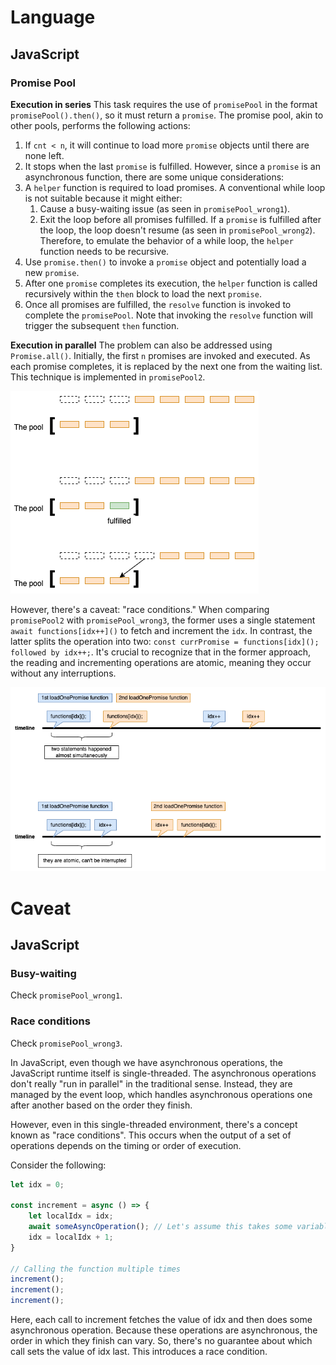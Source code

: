 # Language
## JavaScript
### Promise Pool
**Execution in series**
This task requires the use of `promisePool` in the format `promisePool().then()`, so it must return a `promise`. The promise pool, akin to other pools, performs the following actions:
1. If `cnt < n`, it will continue to load more `promise` objects until there are none left.
2. It stops when the last `promise` is fulfilled.
However, since a `promise` is an asynchronous function, there are some unique considerations:
1. A `helper` function is required to load promises. A conventional while loop is not suitable because it might either:
   1. Cause a busy-waiting issue (as seen in `promisePool_wrong1`).
   2. Exit the loop before all promises fulfilled. If a `promise` is fulfilled after the loop, the loop doesn't resume (as seen in `promisePool_wrong2`).
Therefore, to emulate the behavior of a while loop, the `helper` function needs to be recursive.
2. Use `promise.then()` to invoke a `promise` object and potentially load a new `promise`.
3. After one `promise` completes its execution, the `helper` function is called recursively within the `then` block to load the next `promise`.
4. Once all promises are fulfilled, the `resolve` function is invoked to complete the `promisePool`. Note that invoking the `resolve` function will trigger the subsequent `then` function.

**Execution in parallel**
The problem can also be addressed using `Promise.all()`. Initially, the first `n` promises are invoked and executed. As each promise completes, it is replaced by the next one from the waiting list. This technique is implemented in `promisePool2`.

![use Promise.all](Promise.all.png)

However, there's a caveat: "race conditions." When comparing `promisePool2` with `promisePool_wrong3`, the former uses a single statement `await functions[idx++]()` to fetch and increment the `idx`. In contrast, the latter splits the operation into two: `const currPromise = functions[idx](); followed by idx++;`. It's crucial to recognize that in the former approach, the reading and incrementing operations are atomic, meaning they occur without any interruptions.

![race conditions for two files](race_conditions.png)



# Caveat
## JavaScript
### Busy-waiting
Check `promisePool_wrong1`.

### Race conditions
Check `promisePool_wrong3`.

In JavaScript, even though we have asynchronous operations, the JavaScript runtime itself is single-threaded. The asynchronous operations don't really "run in parallel" in the traditional sense. Instead, they are managed by the event loop, which handles asynchronous operations one after another based on the order they finish.

However, even in this single-threaded environment, there's a concept known as "race conditions". This occurs when the output of a set of operations depends on the timing or order of execution.

Consider the following:

```javascript
let idx = 0;

const increment = async () => {
    let localIdx = idx;
    await someAsyncOperation(); // Let's assume this takes some variable amount of time.
    idx = localIdx + 1;
}

// Calling the function multiple times
increment();
increment();
increment();
```
Here, each call to increment fetches the value of idx and then does some asynchronous operation. Because these operations are asynchronous, the order in which they finish can vary. So, there's no guarantee about which call sets the value of idx last. This introduces a race condition.
